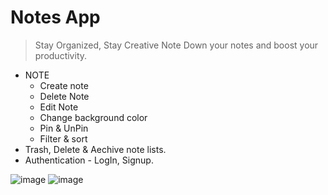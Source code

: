 # Notes App

> Stay Organized, Stay Creative
> Note Down your notes and boost your productivity.

- NOTE 
  - Create note
  - Delete Note
  - Edit Note
  - Change background color
  - Pin & UnPin
  - Filter & sort
- Trash, Delete & Aechive note lists.
- Authentication - LogIn, Signup.

![image](https://user-images.githubusercontent.com/66322728/169646657-c1856c73-5a6e-40b2-8d45-8760c66936c5.png)
![image](https://user-images.githubusercontent.com/66322728/169647497-336ca57f-293a-4491-a067-bfb99366d581.png)

